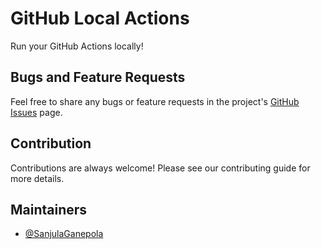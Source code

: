 # GitHub Local Actions

Run your GitHub Actions locally!

## Bugs and Feature Requests

Feel free to share any bugs or feature requests in the project's [GitHub Issues](https://github.com/SanjulaGanepola/github-local-actions/issues) page.

## Contribution

Contributions are always welcome! Please see our contributing guide for more details.

## Maintainers

* [@SanjulaGanepola](https://github.com/SanjulaGanepola)